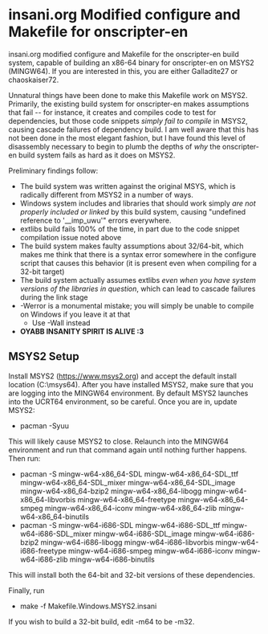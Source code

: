 # insani.org Modified configure and Makefile for onscripter-en
insani.org modified configure and Makefile for the onscripter-en build system, capable of building an x86-64 binary for onscripter-en on MSYS2 (MINGW64).  If you are interested in this, you are either Galladite27 or chaoskaiser72.

Unnatural things have been done to make this Makefile work on MSYS2.  Primarily, the existing build system for onscripter-en makes assumptions that fail -- for instance, it creates and compiles code to test for dependencies, but those code snippets *simply fail to compile* in MSYS2, causing cascade failures of dependency build.  I am well aware that this has not been done in the most elegant fashion, but I have found this level of disassembly necessary to begin to plumb the depths of *why* the onscripter-en build system fails as hard as it does on MSYS2.

Preliminary findings follow:

- The build system was written against the original MSYS, which is radically different from MSYS2 in a number of ways.
- Windows system includes and libraries that should work simply *are not properly included or linked* by this build system, causing "undefined reference to '__imp_uwu'" errors everywhere.
- extlibs build fails 100% of the time, in part due to the code snippet compilation issue noted above
- The build system makes faulty assumptions about 32/64-bit, which makes me think that there is a syntax error somewhere in the configure script that causes this behavior (it is present even when compiling for a 32-bit target)
- The build system actually assumes extlibs *even when you have system versions of the libraries in question*, which can lead to cascade failures during the link stage
- -Werror is a monumental mistake; you will simply be unable to compile on Windows if you leave it at that
  - Use -Wall instead
- **OYABB INSANITY SPIRIT IS ALIVE :3**

## MSYS2 Setup
Install MSYS2 (https://www.msys2.org) and accept the default install location (C:\msys64).  After you have installed MSYS2, make sure that you are logging into the MINGW64 environment.  By default MSYS2 launches into the UCRT64 environment, so be careful.  Once you are in, update MSYS2:

- pacman -Syuu

This will likely cause MSYS2 to close.  Relaunch into the MINGW64 environment 
and run that command again until nothing further happens.  Then run:

- pacman -S mingw-w64-x86_64-SDL mingw-w64-x86_64-SDL_ttf mingw-w64-x86_64-SDL_mixer mingw-w64-x86_64-SDL_image mingw-w64-x86_64-bzip2 mingw-w64-x86_64-libogg mingw-w64-x86_64-libvorbis mingw-w64-x86_64-freetype mingw-w64-x86_64-smpeg mingw-w64-x86_64-iconv mingw-w64-x86_64-zlib mingw-w64-x86_64-binutils 
- pacman -S mingw-w64-i686-SDL mingw-w64-i686-SDL_ttf mingw-w64-i686-SDL_mixer mingw-w64-i686-SDL_image mingw-w64-i686-bzip2 mingw-w64-i686-libogg mingw-w64-i686-libvorbis mingw-w64-i686-freetype mingw-w64-i686-smpeg mingw-w64-i686-iconv mingw-w64-i686-zlib mingw-w64-i686-binutils 

This will install both the 64-bit and 32-bit versions of these dependencies.

Finally, run

- make -f Makefile.Windows.MSYS2.insani

If you wish to build a 32-bit build, edit -m64 to be -m32.
